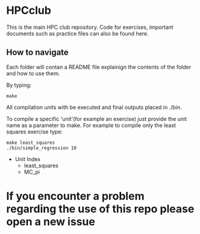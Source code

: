 # HPCclub
This is the main HPC club repository. Code for exercises, important documents such as practice files can also be found here.
## How to navigate
Each folder will contan a README file explainign the contents of the folder and how to use them.

By typing:

```
make
```

All compilation units with be executed and  final outputs placed in ./bin.

To compile a specific 'unit'(for example an exercise) just provide the unit name as a parameter to make. For example to compile only the least squares exercise type:

```
make least_squares
./bin/simple_regression 10
```

* Unit Index
  * least_squares
  * MC_pi

# If you encounter a problem regarding the use of this repo please open a new issue
